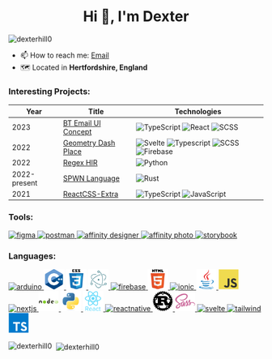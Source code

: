 <h1 align="center">Hi 👋, I'm Dexter</h1>
<p align="left">
  <img src="https://komarev.com/ghpvc/?username=dexterhill0&label=Profile%20views&color=0e75b6&style=flat" alt="dexterhill0" />
</p>

- 📫 How to reach me: [Email](mailto:dexterhill00@gmail.com "dexterhill00@gmail.com")
- 🗺️ Located in **Hertfordshire, England**

<h3 align="left">Interesting Projects:</h3>

| Year         | Title                                                                                       | Technologies                                                                                                                                                                                                                                                                                                                                                |
| ------------ | ------------------------------------------------------------------------------------------- | ----------------------------------------------------------------------------------------------------------------------------------------------------------------------------------------------------------------------------------------------------------------------------------------------------------------------------------------------------------- |
| 2023         | [BT Email UI Concept](https://github.com/DexterHill0/bt-email-ui-concept "POC BT Email UI") | ![TypeScript](https://img.shields.io/badge/-TypeScript-black?style=flat-square&logo=typescript) ![React](https://img.shields.io/badge/-React%20JS-black?style=flat-square&logo=react) ![SCSS](https://img.shields.io/badge/-SASS-black?style=flat-square&logo=sass)                                                                                         |
| 2022         | [Geometry Dash Place](https://github.com/FlowVix/gd-place "GD Place")                       | ![Svelte](https://img.shields.io/badge/-Svelte-black?style=flat-square&logo=svelte) ![Typescript](https://img.shields.io/badge/-Typescript-black?style=flat-square&logo=typescript) ![SCSS](https://img.shields.io/badge/-SASS-black?style=flat-square&logo=sass) ![Firebase](https://img.shields.io/badge/-Firebase-black?style=flat-square&logo=firebase) |
| 2022         | [Regex HIR](https://github.com/DexterHill0/regex_hir "Regex HIR")                           | ![Python](https://img.shields.io/badge/-Python-black?style=flat-square&logo=python)                                                                                                                                                                                                                                                                         |
| 2022-present | [SPWN Language](https://github.com/Spu7Nix/SPWN-language/tree/RWRT%C2%B2 "SPWN")            | ![Rust](https://img.shields.io/badge/-Rust-black?style=flat-square&logo=rust)                                                                                                                                                                                                                                                                               |
| 2021         | [ReactCSS-Extra](https://github.com/DexterHill0/reactcss-extra "ReactCSS-Extra")            | ![TypeScript](https://img.shields.io/badge/-TypeScript-black?style=flat-square&logo=typescript) ![JavaScript](https://img.shields.io/badge/-JavaScript-black?style=flat-square&logo=javascript)                                                                                                                                                             |

<h3 align="left">Tools:</h3>
<a href="https://www.figma.com/" target="_blank" rel="noreferrer">
    <img src="https://www.vectorlogo.zone/logos/figma/figma-icon.svg" alt="figma" width="40" height="40" />
  </a>
  <a href="https://postman.com" target="_blank" rel="noreferrer">
    <img src="https://www.vectorlogo.zone/logos/getpostman/getpostman-icon.svg" alt="postman" width="40" height="40" />
  </a>
  <a href="https://affinity.serif.com/en-gb/designer/" target="_blank" rel="noreferrer">
    <img src="https://upload.wikimedia.org/wikipedia/commons/thumb/3/3c/Affinity_Designer_2-logo.svg/1200px-Affinity_Designer_2-logo.svg.png" alt="affinity designer" width="40" height="40" />
  </a>
  <a href="https://affinity.serif.com/en-gb/photo/" target="_blank" rel="noreferrer">
    <img src="https://upload.wikimedia.org/wikipedia/commons/5/59/Logo_AffinityPhoto.svg" alt="affinity photo" width="40" height="40" />
  </a>
  <a href="https://storybook.js.org/" target="_blank" rel="noreferrer">
    <img src="https://avatars.githubusercontent.com/u/22632046?s=200&v=4" alt="storybook" width="40" height="40" />
  </a>
<h3 align="left">Languages:</h3>
<p align="left">
  <a href="https://www.arduino.cc/" target="_blank" rel="noreferrer">
    <img src="https://cdn.worldvectorlogo.com/logos/arduino-1.svg" alt="arduino" width="40" height="40" />
  </a>
  <a href="https://www.w3schools.com/cpp/" target="_blank" rel="noreferrer">
    <img src="https://raw.githubusercontent.com/devicons/devicon/master/icons/cplusplus/cplusplus-original.svg" alt="cplusplus" width="40" height="40" />
  </a>
  <a href="https://www.w3schools.com/css/" target="_blank" rel="noreferrer">
    <img src="https://raw.githubusercontent.com/devicons/devicon/master/icons/css3/css3-original-wordmark.svg" alt="css3" width="40" height="40" />
  </a>
  <a href="https://www.electronjs.org" target="_blank" rel="noreferrer">
    <img src="https://raw.githubusercontent.com/devicons/devicon/master/icons/electron/electron-original.svg" alt="electron" width="40" height="40" />
  </a>
  <a href="https://firebase.google.com/" target="_blank" rel="noreferrer">
    <img src="https://www.vectorlogo.zone/logos/firebase/firebase-icon.svg" alt="firebase" width="40" height="40" />
  </a>
  <a href="https://www.w3.org/html/" target="_blank" rel="noreferrer">
    <img src="https://raw.githubusercontent.com/devicons/devicon/master/icons/html5/html5-original-wordmark.svg" alt="html5" width="40" height="40" />
  </a>
  <a href="https://ionicframework.com" target="_blank" rel="noreferrer">
    <img src="https://upload.wikimedia.org/wikipedia/commons/d/d1/Ionic_Logo.svg" alt="ionic" width="40" height="40" />
  </a>
  <a href="https://www.java.com" target="_blank" rel="noreferrer">
    <img src="https://raw.githubusercontent.com/devicons/devicon/master/icons/java/java-original.svg" alt="java" width="40" height="40" />
  </a>
  <a href="https://developer.mozilla.org/en-US/docs/Web/JavaScript" target="_blank" rel="noreferrer">
    <img src="https://raw.githubusercontent.com/devicons/devicon/master/icons/javascript/javascript-original.svg" alt="javascript" width="40" height="40" />
  </a>
  <a href="https://nextjs.org/" target="_blank" rel="noreferrer">
    <img src="https://cdn.worldvectorlogo.com/logos/nextjs-2.svg" alt="nextjs" width="40" height="40" />
  </a>
  <a href="https://nodejs.org" target="_blank" rel="noreferrer">
    <img src="https://raw.githubusercontent.com/devicons/devicon/master/icons/nodejs/nodejs-original-wordmark.svg" alt="nodejs" width="40" height="40" />
  </a>
  
  <a href="https://www.python.org" target="_blank" rel="noreferrer">
    <img src="https://raw.githubusercontent.com/devicons/devicon/master/icons/python/python-original.svg" alt="python" width="40" height="40" />
  </a>
  <a href="https://reactjs.org/" target="_blank" rel="noreferrer">
    <img src="https://raw.githubusercontent.com/devicons/devicon/master/icons/react/react-original-wordmark.svg" alt="react" width="40" height="40" />
  </a>
  <a href="https://reactnative.dev/" target="_blank" rel="noreferrer">
    <img src="https://reactnative.dev/img/header_logo.svg" alt="reactnative" width="40" height="40" />
  </a>
  <a href="https://www.rust-lang.org" target="_blank" rel="noreferrer">
    <img src="https://raw.githubusercontent.com/devicons/devicon/master/icons/rust/rust-plain.svg" alt="rust" width="40" height="40" />
  </a>
  <a href="https://sass-lang.com" target="_blank" rel="noreferrer">
    <img src="https://raw.githubusercontent.com/devicons/devicon/master/icons/sass/sass-original.svg" alt="sass" width="40" height="40" />
  </a>
  <a href="https://svelte.dev" target="_blank" rel="noreferrer">
    <img src="https://upload.wikimedia.org/wikipedia/commons/1/1b/Svelte_Logo.svg" alt="svelte" width="40" height="40" />
  </a>
  <a href="https://tailwindcss.com/" target="_blank" rel="noreferrer">
    <img src="https://www.vectorlogo.zone/logos/tailwindcss/tailwindcss-icon.svg" alt="tailwind" width="40" height="40" />
  </a>
  <a href="https://www.typescriptlang.org/" target="_blank" rel="noreferrer">
    <img src="https://raw.githubusercontent.com/devicons/devicon/master/icons/typescript/typescript-original.svg" alt="typescript" width="40" height="40" />
  </a>
</p>
<p>
  <img align="left" src="https://github-readme-stats.vercel.app/api/top-langs?username=dexterhill0&show_icons=true&locale=en&layout=compact" alt="dexterhill0" />
</p>
<p>&nbsp; <img align="center" src="https://github-readme-stats.vercel.app/api?username=dexterhill0&show_icons=true&locale=en" alt="dexterhill0" />
</p>
